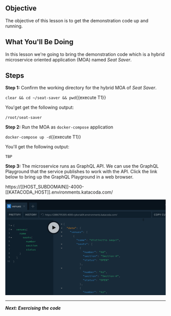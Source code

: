 ## Objective
The objective of this lesson is to get the demonstration code up and running.

## What You'll Be Doing

In this lesson we're going to bring the demonstration code which is a hybrid microservice oriented application (MOA) named *Seat Saver*.

## Steps

**Step 1:** Confirm the working directory for the hybrid MOA of *Seat Saver*.

`clear && cd ~/seat-saver && pwd`{{execute T1}}

You'get get the following output:

`/root/seat-saver`

**Step 2:** Run the MOA as `docker-compose` application

`docker-compose up -d`{{execute T1}}

You'll get the following output:

```
TBP

```

**Step 3:** The microservice runs as GraphQL API. We can use the GraphQL Playground that the service publishes to work with the API. Click the link below to bring up the GraphQL Playground in a web browser.


https://[[HOST_SUBDOMAIN]]-4000-[[KATACODA_HOST]].environments.katacoda.com/

![GraphQL Playground](mstran-005/assets/seat-saver-01.png)

---

***Next: Exercising the code***